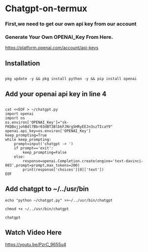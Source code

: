 # Chatgpt-on-termux

### First,we need to get our own api key from our account

### Generate Your Own OPENAI_Key From Here.

https://platform.openai.com/account/api-keys

## Installation

```

pkg update -y && pkg install python -y && pip install openai

```

## Add your openai api key in line 4
 
```

cat <<EOF > ~/chatgpt.py
import openai
import os
os.environ['OPENAI_Key']="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"
openai.api_key=os.environ['OPENAI_Key']
keep_prompting=True
while keep_prompting:
    prompt=input('chatgpt -> ')
    if prompt=='exit':
        keep_prompting=False
    else:
        response=openai.Completion.create(engine='text-davinci-003',prompt=prompt,max_tokens=200)
        print(response['choices'][0]['text'])
EOF

```

## Add chatgpt to ~/../usr/bin

```
echo "python ~/chatgpt.py" >>~/../usr/bin/chatgpt
 
chmod +x ~/../usr/bin/chatgpt
 
chatgpt

```

## Watch Video Here

https://youtu.be/PzrC_9655u4
